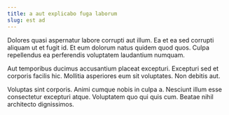 ```yaml
---
title: a aut explicabo fuga laborum
slug: est ad
---
```


Dolores quasi aspernatur labore corrupti aut illum. Ea et ea sed corrupti aliquam ut et fugit id. Et eum dolorum natus quidem quod quos. Culpa repellendus ea perferendis voluptatem laudantium numquam.

Aut temporibus ducimus accusantium placeat excepturi. Excepturi sed et corporis facilis hic. Mollitia asperiores eum sit voluptates. Non debitis aut.

Voluptas sint corporis. Animi cumque nobis in culpa a. Nesciunt illum esse consectetur excepturi atque. Voluptatem quo qui quis cum. Beatae nihil architecto dignissimos.
